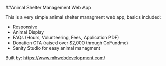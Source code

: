 ##Animal Shelter Management Web App

This is a very simple animal shelter managment web app, basics included:

- Responsive
- Animal Display
- FAQs (Hours, Volunteering, Fees, Application PDF)
- Donation CTA (raised over $2,000 through GoFundme)
- Sanity Studio for easy animal managment

Built by: https://www.mhwebdevelopment.com/
